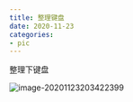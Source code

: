 ```yaml
---
title: 整理键盘
date: 2020-11-23
categories: 
- pic
---
```


整理下键盘

![image-20201123203422399](https://cdn.jsdelivr.net/gh/nber1994/fu0k@master/uPic/image-20201123203422399.png)